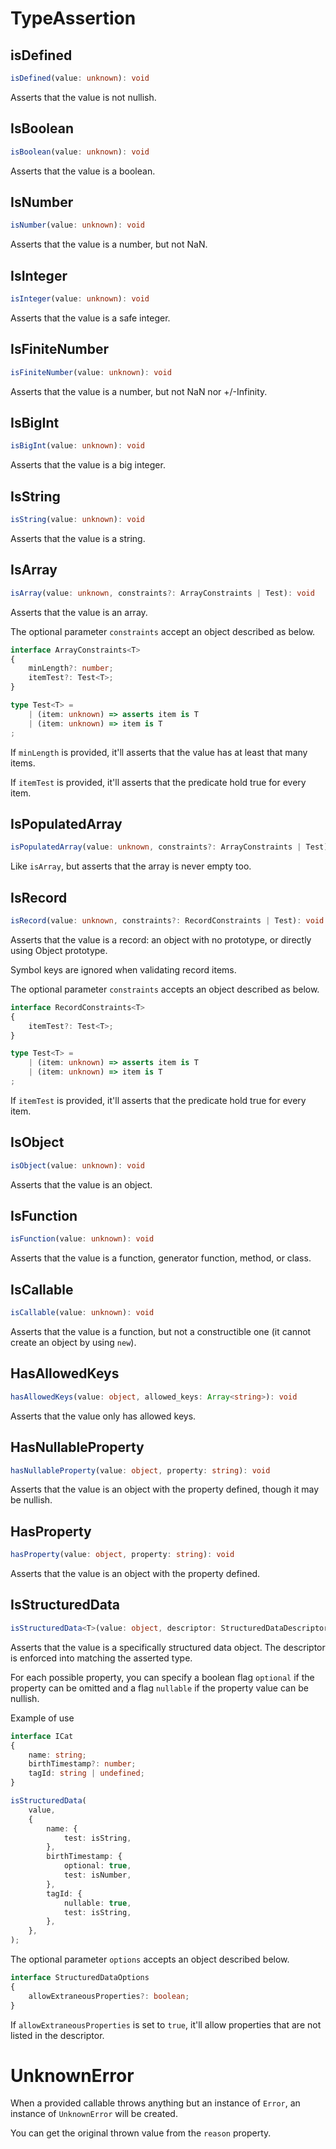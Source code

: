 # TypeAssertion

## isDefined

```ts
isDefined(value: unknown): void
```

Asserts that the value is not nullish.

## IsBoolean

```ts
isBoolean(value: unknown): void
```

Asserts that the value is a boolean.

## IsNumber

```ts
isNumber(value: unknown): void
```

Asserts that the value is a number, but not NaN.

## IsInteger

```ts
isInteger(value: unknown): void
```

Asserts that the value is a safe integer.

## IsFiniteNumber

```ts
isFiniteNumber(value: unknown): void
```

Asserts that the value is a number, but not NaN nor +/-Infinity.

## IsBigInt

```ts
isBigInt(value: unknown): void
```

Asserts that the value is a big integer.

## IsString

```ts
isString(value: unknown): void
```

Asserts that the value is a string.

## IsArray

```ts
isArray(value: unknown, constraints?: ArrayConstraints | Test): void
```

Asserts that the value is an array.

The optional parameter `constraints` accept an object described as below.

```ts
interface ArrayConstraints<T>
{
	minLength?: number;
	itemTest?: Test<T>;
}

type Test<T> =
	| (item: unknown) => asserts item is T
	| (item: unknown) => item is T
;
```

If `minLength` is provided, it'll asserts that the value has at least that many items.

If `itemTest` is provided, it'll asserts that the predicate hold true for every item.

## IsPopulatedArray

```ts
isPopulatedArray(value: unknown, constraints?: ArrayConstraints | Test): void
```

Like `isArray`, but asserts that the array is never empty too.

## IsRecord

```ts
isRecord(value: unknown, constraints?: RecordConstraints | Test): void
```

Asserts that the value is a record: an object with no prototype, or directly
using Object prototype.

Symbol keys are ignored when validating record items.

The optional parameter `constraints` accepts an object described as below.

```ts
interface RecordConstraints<T>
{
	itemTest?: Test<T>;
}

type Test<T> =
	| (item: unknown) => asserts item is T
	| (item: unknown) => item is T
;
```

If `itemTest` is provided, it'll asserts that the predicate hold true for every item.

## IsObject

```ts
isObject(value: unknown): void
```

Asserts that the value is an object.

## IsFunction

```ts
isFunction(value: unknown): void
```

Asserts that the value is a function, generator function, method, or class.

## IsCallable

```ts
isCallable(value: unknown): void
```

Asserts that the value is a function, but not a constructible one
(it cannot create an object by using `new`).

## HasAllowedKeys

```ts
hasAllowedKeys(value: object, allowed_keys: Array<string>): void
```

Asserts that the value only has allowed keys.

## HasNullableProperty

```ts
hasNullableProperty(value: object, property: string): void
```

Asserts that the value is an object with the property defined, though it may be
nullish.

## HasProperty

```ts
hasProperty(value: object, property: string): void
```

Asserts that the value is an object with the property defined.

## IsStructuredData

```ts
isStructuredData<T>(value: object, descriptor: StructuredDataDescriptor<T>, options?: StructuredDataOptions): void
```

Asserts that the value is a specifically structured data object.
The descriptor is enforced into matching the asserted type.

For each possible property, you can specify a boolean flag `optional` if the property
can be omitted and a flag `nullable` if the property value can be nullish.

Example of use

```ts
interface ICat
{
	name: string;
	birthTimestamp?: number;
	tagId: string | undefined;
}

isStructuredData(
	value,
	{
		name: {
			test: isString,
		},
		birthTimestamp: {
			optional: true,
			test: isNumber,
		},
		tagId: {
			nullable: true,
			test: isString,
		},
	},
);
```

The optional parameter `options` accepts an object described below.

```ts
interface StructuredDataOptions
{
	allowExtraneousProperties?: boolean;
}
```

If `allowExtraneousProperties` is set to `true`, it'll allow properties that are not listed in the descriptor.

# UnknownError

When a provided callable throws anything but an instance of `Error`, an instance of `UnknownError` will be created.

You can get the original thrown value from the `reason` property.
